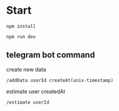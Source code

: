 # Start
```
npm install

npm run dev
```

## telegram bot command

create new data
```
/addData userId createAt(unix-timestamp)
```

estimate user createdAt
```
/estimate userId
```

